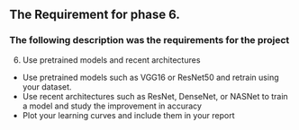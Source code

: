 ## The Requirement for phase 6.

### The following description was the requirements for the project

6. Use pretrained models and recent architectures
- Use pretrained models such as VGG16 or ResNet50 and retrain using your dataset.
- Use recent architectures such as ResNet, DenseNet, or NASNet to train a model and study the improvement in accuracy
- Plot your learning curves and include them in your report
